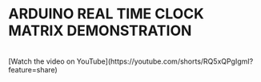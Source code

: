 
<h1> <b> ARDUINO REAL TIME CLOCK MATRIX DEMONSTRATION</b></h1>
<br/>
[Watch the video on YouTube](https://youtube.com/shorts/RQ5xQPgIgmI?feature=share)
  
  
  
